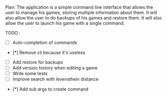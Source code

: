 Plan:
The application is a simple command line interface that allows the user to manage his games,
storing multiple information about them.
It will also allow the user to do backups of his games and restore them.
It will also allow the user to launch his game with a single command.

TODO :
- [ ] Auto-completion of commands
- [*] Remove cli because it's useless
- [ ] Add restore for backups
- [ ] Add version history when editing a game
- [ ] Write some tests
- [ ] Improve search with levensthein distance
- [*] Add sub args to create command